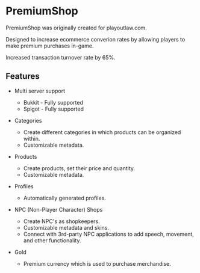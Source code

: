 # PremiumShop

PremiumShop was originally created for playoutlaw.com.

Designed to increase ecommerce converion rates by allowing players to make premium purchases in-game.

Increased transaction turnover rate by 65%.

## Features
* Multi server support
  * Bukkit - Fully supported
  * Spigot - Fully supported
  
* Categories
  * Create different categories in which products can be organized within.
  * Customizable metadata.
  
* Products
  * Create products, set their price and quantity.
  * Customizable metadata.
  
* Profiles
  * Automatically generated profiles.

* NPC (Non-Player Character) Shops
  * Create NPC's as shopkeepers.
  * Customizable metadata and skins.
  * Connect with 3rd-party NPC applications to add speech, movement, and other functionality.
  
* Gold
  * Premium currency which is used to purchase merchandise.
  
